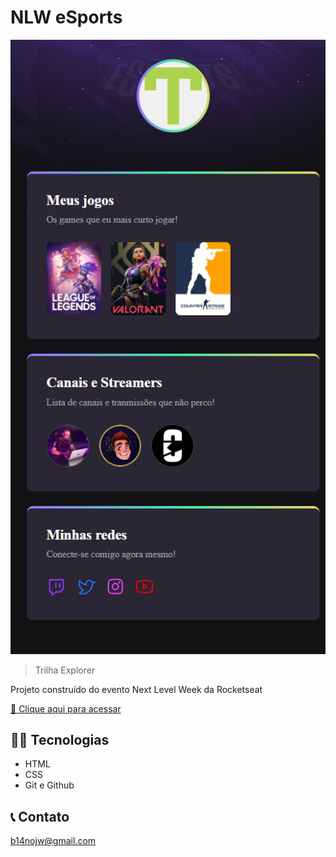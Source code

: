 # NLW eSports

![preview](../assets/preview.png)


> Trilha Explorer

Projeto construído do evento Next Level Week da Rocketseat

[🔗 Clique aqui para acessar](https://bianojw.github.io/Rocketseat/E-Sports/)

## 🧑‍💻 Tecnologias
- HTML
- CSS
- Git e Github

## 📞 Contato

b14nojw@gmail.com